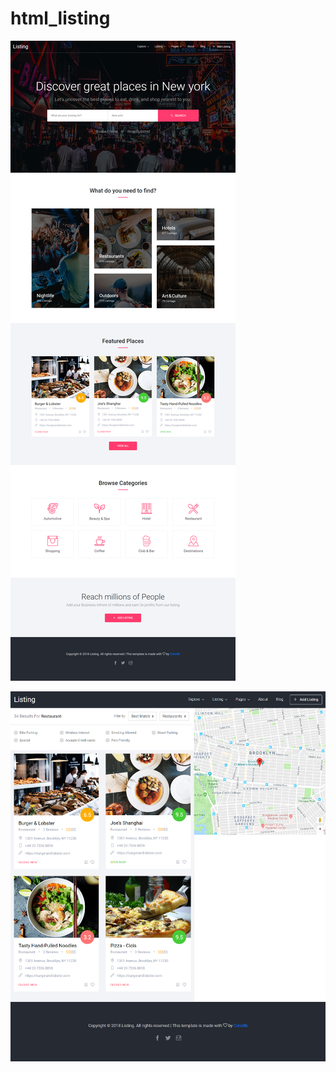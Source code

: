 # html_listing

![xx](https://github.com/tahongtrung/html_listing/blob/master/home.png)

![xx](https://github.com/tahongtrung/html_listing/blob/master/page.png)
